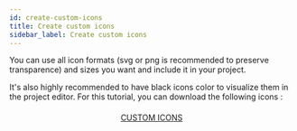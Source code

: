```yaml
---
id: create-custom-icons
title: Create custom icons
sidebar_label: Create custom icons
---
```



You can use all icon formats (svg or png is recommended to preserve transparence) and sizes you want and include it in your project. 

It's also highly recommended to have black icons color to visualize them in the project editor.
For this tutorial, you can download the following icons :

<div markdown="1" style="text-align: center; margin-top: 20px">
<a class="button"
href="../assets/custom-icons/Custom-Icons.zip">CUSTOM ICONS</a>
</div>


